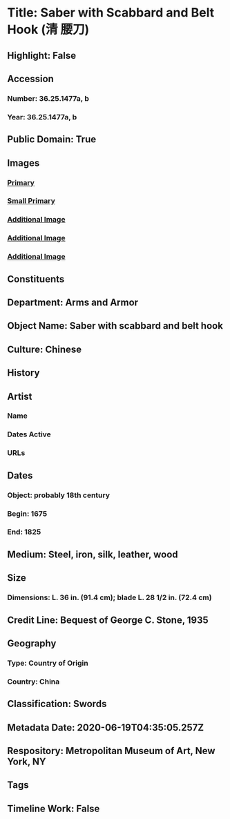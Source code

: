 # Title: Saber with Scabbard and Belt Hook (清    腰刀)
## Highlight: False
## Accession
### Number: 36.25.1477a, b
### Year: 36.25.1477a, b
## Public Domain: True
## Images
### [Primary](https://images.metmuseum.org/CRDImages/aa/original/DP-834-001.jpg)
### [Small Primary](https://images.metmuseum.org/CRDImages/aa/web-large/DP-834-001.jpg)
### [Additional Image](https://images.metmuseum.org/CRDImages/aa/original/DP-834-002.jpg)
### [Additional Image](https://images.metmuseum.org/CRDImages/aa/original/DP-834-003.jpg)
### [Additional Image](https://images.metmuseum.org/CRDImages/aa/original/268273.jpg)
## Constituents
## Department: Arms and Armor
## Object Name: Saber with scabbard and belt hook
## Culture: Chinese
## History
## Artist
### Name
### Dates Active
### URLs
## Dates
### Object: probably 18th century
### Begin: 1675
### End: 1825
## Medium: Steel, iron, silk, leather, wood
## Size
### Dimensions: L. 36 in. (91.4 cm); blade L. 28 1/2 in. (72.4 cm)
## Credit Line: Bequest of George C. Stone, 1935
## Geography
### Type: Country of Origin
### Country: China
## Classification: Swords
## Metadata Date: 2020-06-19T04:35:05.257Z
## Respository: Metropolitan Museum of Art, New York, NY
## Tags
## Timeline Work: False